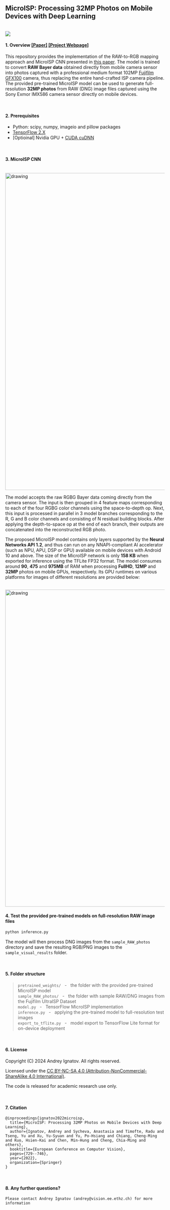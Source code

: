 ## MicroISP: Processing 32MP Photos on Mobile Devices with Deep Learning

<br/>

<img src="https://people.ee.ethz.ch/~ihnatova/demo_microisp/MicroISP_teaser.jpg"/>

#### 1. Overview [[Paper]](https://arxiv.org/pdf/2211.06770) [[Project Webpage]](http://people.ee.ethz.ch/~ihnatova/microisp.html)

This repository provides the implementation of the RAW-to-RGB mapping approach and MicroISP CNN presented in [this paper](https://arxiv.org/pdf/2211.06770). The model is trained to convert **RAW Bayer data** obtained directly from mobile camera sensor into photos captured with a professional medium format 102MP [Fujifilm GFX100](https://www.dpreview.com/reviews/fujifilm-gfx-100-review) camera, thus replacing the entire hand-crafted ISP camera pipeline. The provided pre-trained MicroISP model can be used to generate full-resolution **32MP photos** from RAW (DNG) image files captured using the Sony Exmor IMX586 camera sensor directly on mobile devices.

<br/>

#### 2. Prerequisites

- Python: scipy, numpy, imageio and pillow packages
- [TensorFlow 2.X](https://www.tensorflow.org/install/)
- [Optioinal] Nvidia GPU  + [CUDA cuDNN](https://developer.nvidia.com/cudnn)

<br/>

#### 3. MicroISP CNN

<br/>

<img src="https://people.ee.ethz.ch/~ihnatova/demo_microisp/microisp_architecture.png" alt="drawing" width="1000"/>

<br/>

The model accepts the raw RGBG Bayer data coming directly from the camera sensor. The input is then grouped in 4 feature maps corresponding to each of the four RGBG color channels using the space-to-depth op. Next, this input is processed in parallel in 3 model branches corresponding to the R, G and B color channels and consisting of N residual building blocks. After applying the depth-to-space op at the end of each branch, their outputs are concatenated into the reconstructed RGB photo.

The proposed MicroISP model contains only layers supported by the **Neural Networks API 1.2**, and thus can run on any NNAPI-compliant AI accelerator (such as NPU, APU, DSP or GPU) available on mobile devices with Android 10 and above. The size of the MicroISP network is only **158 KB** when exported for inference using the TFLite FP32 format. The model consumes around **90**, **475** and **975MB** of RAM when processing **FullHD**, **12MP** and **32MP** photos on mobile GPUs, respectively. Its GPU runtimes on various platforms for images of different resolutions are provided below: 

<br/>

<img src="https://people.ee.ethz.ch/~ihnatova/demo_microisp/MicroISP_Runtime.png" alt="drawing" width="1000"/>

<br/>

#### 4. Test the provided pre-trained models on full-resolution RAW image files

```bash
python inference.py
```

The model will then process DNG images from the ``sample_RAW_photos`` directory and save the resulting RGB/PNG images to the ``sample_visual_results`` folder.

<br/>

#### 5. Folder structure

>```pretrained_weights/```   &nbsp; - &nbsp; the folder with the provided pre-trained MicroISP model <br/>
>```sample_RAW_photos/```        &nbsp; - &nbsp; the folder with sample RAW/DNG images from the Fujifilm UltraISP Dataset <br/>
>```model.py```           &nbsp; - &nbsp; TensorFlow MicroISP implementation <br/>
>```inference.py```     &nbsp; - &nbsp; applying the pre-trained model to full-resolution test images <br/>
>```export_to_tflite.py```      &nbsp; - &nbsp; model export to TensorFlow Lite format for on-device deployment <br/>

<br/>

#### 6. License

Copyright (C) 2024 Andrey Ignatov. All rights reserved.

Licensed under the [CC BY-NC-SA 4.0 (Attribution-NonCommercial-ShareAlike 4.0 International)](https://creativecommons.org/licenses/by-nc-sa/4.0/legalcode).

The code is released for academic research use only.

<br/>

#### 7. Citation

```
@inproceedings{ignatov2022microisp,
  title={MicroISP: Processing 32MP Photos on Mobile Devices with Deep Learning},
  author={Ignatov, Andrey and Sycheva, Anastasia and Timofte, Radu and Tseng, Yu and Xu, Yu-Syuan and Yu, Po-Hsiang and Chiang, Cheng-Ming and Kuo, Hsien-Kai and Chen, Min-Hung and Cheng, Chia-Ming and others},
  booktitle={European Conference on Computer Vision},
  pages={729--746},
  year={2022},
  organization={Springer}
}
```
<br/>

#### 8. Any further questions?

```
Please contact Andrey Ignatov (andrey@vision.ee.ethz.ch) for more information
```
